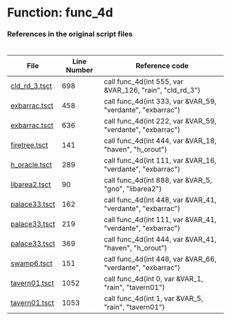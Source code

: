 # Function: func_4d
### References in the original script files

#

| File | Line Number | Reference code |
| --- | --- | --- |
| [cld_rd_3.tsct](../../../out/cld_rd_3.tsct#L698) | 698 | call func_4d(int 555, var &VAR_126, "rain", "cld_rd_3") |
| [exbarrac.tsct](../../../out/exbarrac.tsct#L458) | 458 | call func_4d(int 333, var &VAR_59, "verdante", "exbarrac") |
| [exbarrac.tsct](../../../out/exbarrac.tsct#L636) | 636 | call func_4d(int 222, var &VAR_59, "verdante", "exbarrac") |
| [firetree.tsct](../../../out/firetree.tsct#L141) | 141 | call func_4d(int 444, var &VAR_18, "haven", "h_orout") |
| [h_oracle.tsct](../../../out/h_oracle.tsct#L289) | 289 | call func_4d(int 111, var &VAR_16, "verdante", "exbarrac") |
| [libarea2.tsct](../../../out/libarea2.tsct#L90) | 90 | call func_4d(int 888, var &VAR_5, "gno", "libarea2") |
| [palace33.tsct](../../../out/palace33.tsct#L162) | 162 | call func_4d(int 448, var &VAR_41, "verdante", "exbarrac") |
| [palace33.tsct](../../../out/palace33.tsct#L219) | 219 | call func_4d(int 111, var &VAR_41, "verdante", "exbarrac") |
| [palace33.tsct](../../../out/palace33.tsct#L369) | 369 | call func_4d(int 444, var &VAR_41, "haven", "h_orout") |
| [swamp6.tsct](../../../out/swamp6.tsct#L151) | 151 | call func_4d(int 448, var &VAR_66, "verdante", "exbarrac") |
| [tavern01.tsct](../../../out/tavern01.tsct#L1052) | 1052 | call func_4d(int 0, var &VAR_1, "rain", "tavern01") |
| [tavern01.tsct](../../../out/tavern01.tsct#L1053) | 1053 | call func_4d(int 1, var &VAR_5, "rain", "tavern01") |
